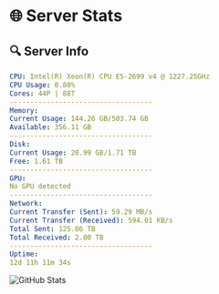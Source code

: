 # 🌐 Server Stats
## 🔍 Server Info
```yaml
CPU: Intel(R) Xeon(R) CPU E5-2699 v4 @ 1227.25GHz
CPU Usage: 0.80%
Cores: 44P | 88T
-----------------------------------
Memory:
Current Usage: 144.26 GB/503.74 GB
Available: 356.11 GB
-----------------------------------
Disk:
Current Usage: 20.99 GB/1.71 TB
Free: 1.61 TB
-----------------------------------
GPU:
No GPU detected
-----------------------------------
Network:
Current Transfer (Sent): 59.29 MB/s
Current Transfer (Received): 594.01 KB/s
Total Sent: 125.06 TB
Total Received: 2.00 TB
-----------------------------------
Uptime:
12d 11h 11m 34s
```
![GitHub Stats](https://img.shields.io/badge/Updated-2025-02-20_09:54:52-blue)
